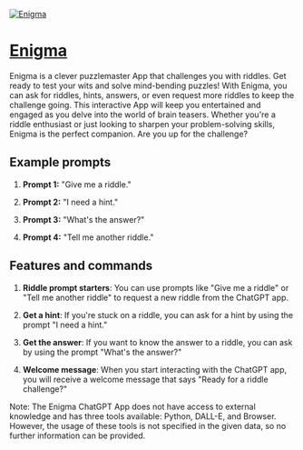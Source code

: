 [![Enigma](https://files.oaiusercontent.com/file-fcFl2JOipRC72U98EeJzK82x?se=2123-10-17T02%3A18%3A37Z&sp=r&sv=2021-08-06&sr=b&rscc=max-age%3D31536000%2C%20immutable&rscd=attachment%3B%20filename%3Db5dd2b01-eff2-4a93-af4d-291e329fac4a.png&sig=JWLZ3C5mIZKTojlpiyvgeTGZIx/avMn1LOYSUrtsCy0%3D)](https://chat.openai.com/g/g-mL7DKeDy8-enigma)

# [Enigma](https://chat.openai.com/g/g-mL7DKeDy8-enigma)

Enigma is a clever puzzlemaster App that challenges you with riddles. Get ready to test your wits and solve mind-bending puzzles! With Enigma, you can ask for riddles, hints, answers, or even request more riddles to keep the challenge going. This interactive App will keep you entertained and engaged as you delve into the world of brain teasers. Whether you're a riddle enthusiast or just looking to sharpen your problem-solving skills, Enigma is the perfect companion. Are you up for the challenge?

## Example prompts

1. **Prompt 1:** "Give me a riddle."

2. **Prompt 2:** "I need a hint."

3. **Prompt 3:** "What's the answer?"

4. **Prompt 4:** "Tell me another riddle."

## Features and commands

1. **Riddle prompt starters**: You can use prompts like "Give me a riddle" or "Tell me another riddle" to request a new riddle from the ChatGPT app.

2. **Get a hint**: If you're stuck on a riddle, you can ask for a hint by using the prompt "I need a hint."

3. **Get the answer**: If you want to know the answer to a riddle, you can ask by using the prompt "What's the answer?"

4. **Welcome message**: When you start interacting with the ChatGPT app, you will receive a welcome message that says "Ready for a riddle challenge?"

Note: The Enigma ChatGPT App does not have access to external knowledge and has three tools available: Python, DALL-E, and Browser. However, the usage of these tools is not specified in the given data, so no further information can be provided.